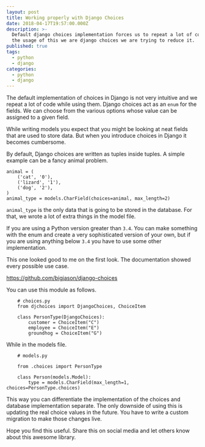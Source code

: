 ```yaml
---
layout: post
title: Working properly with Django Choices
date: 2018-04-17T19:57:00.000Z
description: >-
  Default django choices implementation forces us to repeat a lot of code. With
  the usage of this we are django choices we are trying to reduce it.
published: true
tags:
  - python
  - django
categories:
  - python
  - django
---
```


The default implementation of choices in Django is not very intuitive and we repeat a lot of code while using them. Django choices act as an `enum` for the fields. We can choose from the various options whose value can be assigned to a given field.

While writing models you expect that you might be looking at neat fields that are used to store data. But when you introduce choices in Django it becomes cumbersome.

By default, Django choices are written as tuples inside tuples. A simple example can be a fancy animal problem.

    
```
animal = (
    ('cat', '0'),
    ('lizard', '1'),
    ('dog', '2'),
)
animal_type = models.CharField(choices=animal, max_length=2)
```

`animal_type` is the only data that is going to be stored in the database. For that, we wrote a lot of extra things in the model file.

If you are using a Python version greater than `3.4`. You can make something with the enum and create a very sophisticated version of your own, but if you are using anything below `3.4` you have to use some other implementation.

This one looked good to me on the first look. The documentation showed every possible use case.

<https://github.com/bigjason/django-choices>

You can use this module as follows.&nbsp;

```   
    # choices.py
    from djchoices import DjangoChoices, ChoiceItem
    
    class PersonType(DjangoChoices):
        customer = ChoiceItem("C")
        employee = ChoiceItem("E")
        groundhog = ChoiceItem("G")
```    
   

While in the models file.

``` 
    # models.py
    
    from .choices import PersonType
    
    class Person(models.Model):
        type = models.CharField(max_length=1, choices=PersonType.choices)
``` 

This way you can differentiate the implementation of the choices and database implementation separate. The only downside of using this is updating the real choice values in the future. You have to write a custom migration to make those changes live.

Hope you find this useful. Share this on social media and let others know about this awesome library.
